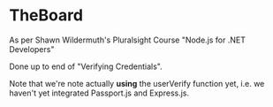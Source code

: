 ﻿# TheBoard

As per Shawn Wildermuth's Pluralsight Course "Node.js for .NET Developers"

Done up to end of "Verifying Credentials".

Note that we're note actually **using** the userVerify function yet, i.e. we haven't yet integrated Passport.js and Express.js.
